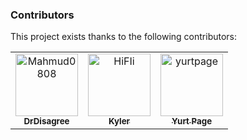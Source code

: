 ### Contributors

This project exists thanks to the following contributors:

<!-- readme: contributors,Mahmud0808/-,dependabot/-,crowdin-bot/- -start -->
<table>
	<tbody>
		<tr>
            <td align="center">
                <a href="https://github.com/Mahmud0808">
                    <img src="https://private-avatars.githubusercontent.com/u/29881338?jwt=eyJhbGciOiJIUzI1NiIsInR5cCI6IkpXVCJ9.eyJpc3MiOiJnaXRodWIuY29tIiwiYXVkIjoicmF3LmdpdGh1YnVzZXJjb250ZW50LmNvbSIsImtleSI6ImtleTEiLCJleHAiOjE3MzQyNjQ2NjAsIm5iZiI6MTczNDI2MzQ2MCwicGF0aCI6Ii91LzI5ODgxMzM4In0.OD5bl1GlucZvRw1bjP_9_IxowJ_FnrKvu72gKarT_0k&v=4" width="100;" alt="Mahmud0808"/>
                    <br />
                    <sub><b>DrDisagree</b></sub>
                </a>
            </td>
            <td align="center">
                <a href="https://github.com/HiFIi">
                    <img src="https://private-avatars.githubusercontent.com/u/7686387?jwt=eyJhbGciOiJIUzI1NiIsInR5cCI6IkpXVCJ9.eyJpc3MiOiJnaXRodWIuY29tIiwiYXVkIjoicmF3LmdpdGh1YnVzZXJjb250ZW50LmNvbSIsImtleSI6ImtleTEiLCJleHAiOjE3MzQyNjQ4NDAsIm5iZiI6MTczNDI2MzY0MCwicGF0aCI6Ii91Lzc2ODYzODcifQ.Xp5cND5be7IaMaeDXVJJOrcmRea5684QX65S1GeXQYM&v=4" width="100;" alt="HiFIi"/>
                    <br />
                    <sub><b>Kyler</b></sub>
                </a>
            </td>
            <td align="center">
                <a href="https://github.com/yurtpage">
                    <img src="https://private-avatars.githubusercontent.com/u/155876573?jwt=eyJhbGciOiJIUzI1NiIsInR5cCI6IkpXVCJ9.eyJpc3MiOiJnaXRodWIuY29tIiwiYXVkIjoicmF3LmdpdGh1YnVzZXJjb250ZW50LmNvbSIsImtleSI6ImtleTEiLCJleHAiOjE3MzQyNjQwMDAsIm5iZiI6MTczNDI2MjgwMCwicGF0aCI6Ii91LzE1NTg3NjU3MyJ9.DEbTIarqRwx12GcHGCebejiObTz968rQwZKYzxMt0bc&v=4" width="100;" alt="yurtpage"/>
                    <br />
                    <sub><b>Yurt Page</b></sub>
                </a>
            </td>
		</tr>
	<tbody>
</table>
<!-- readme: contributors,Mahmud0808/-,dependabot/-,crowdin-bot/- -end -->
